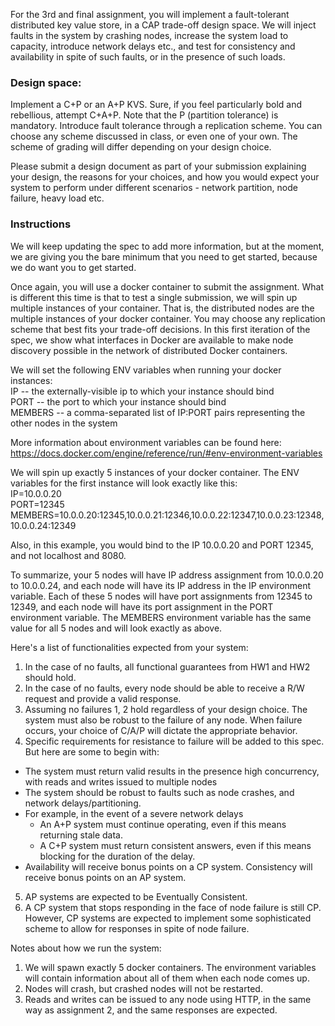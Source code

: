 For the 3rd and final assignment, you will implement a fault-tolerant distributed key value store, in a CAP trade-off design space. We will inject faults in the system by crashing nodes, increase the system load to capacity, introduce network delays etc., and test for consistency and availability in spite of such faults, or in the presence of such loads.

### Design space:
Implement a C+P or an A+P KVS. Sure, if you feel particularly bold and rebellious, attempt C+A+P. Note that the P (partition tolerance) is mandatory. Introduce fault tolerance through a replication scheme. You can choose any scheme discussed in class, or even one of your own. The scheme of grading will differ depending on your design choice.

Please submit a design document as part of your submission explaining your design, the reasons for your choices, and how you would expect your system to perform under different scenarios - network partition, node failure, heavy load etc.

### Instructions
We will keep updating the spec to add more information, but at the moment, we are giving you the bare minimum that you need to get started, because we do want you to get started.

Once again, you will use a docker container to submit the assignment. What is different this time is that to test a single submission, we will spin up multiple instances of your container. That is, the distributed nodes are the multiple instances of your docker container. You may choose any replication scheme that best fits your trade-off decisions. In this first iteration of the spec, we show what interfaces in Docker are available to make node discovery possible in the network of distributed Docker containers.

We will set the following ENV variables when running your docker instances:  
IP -- the externally-visible ip to which your instance should bind  
PORT -- the port to which your instance should bind  
MEMBERS -- a comma-separated list of IP:PORT pairs representing the other nodes in the system  

More information about environment variables can be found here: 
https://docs.docker.com/engine/reference/run/#env-environment-variables

We will spin up exactly 5 instances of your docker container. The ENV variables for the first instance will look exactly like this:  
IP=10.0.0.20  
PORT=12345  
MEMBERS=10.0.0.20:12345,10.0.0.21:12346,10.0.0.22:12347,10.0.0.23:12348,10.0.0.24:12349  

Also, in this example, you would bind to the IP 10.0.0.20 and PORT 12345, and not localhost and 8080.

To summarize, your 5 nodes will have IP address assignment from 10.0.0.20 to 10.0.0.24, and each node will have its IP address in the IP environment variable. Each of these 5 nodes will have port assignments from 12345 to 12349, and each node will have its port assignment in the PORT environment variable. The MEMBERS environment variable has the same value for all 5 nodes and will look exactly as above.

Here's a list of functionalities expected from your system:   
1. In the case of no faults, all functional guarantees from HW1 and HW2 should hold.  
2. In the case of no faults, every node should be able to receive a R/W request and provide a valid response.    
3. Assuming no failures 1, 2 hold regardless of your design choice. The system must also be robust to the failure of any node. When failure occurs, your choice of C/A/P will dictate the appropriate behavior.  
4. Specific requirements for resistance to failure will be added to this spec. But here are some to begin with:
  * The system must return valid results in the presence high concurrency, with reads and writes issued to multiple nodes
  * The system should be robust to faults such as node crashes, and network delays/partitioning.
  * For example, in the event of a severe network delays
    * An A+P system must continue operating, even if this means returning stale data. 
    * A C+P system must return consistent answers, even if this means blocking for the duration of the delay.  
  * Availability will receive bonus points on a CP system. Consistency will receive bonus points on an AP system.  
5. AP systems are expected to be Eventually Consistent.
6. A CP system that stops responding in the face of node failure is still CP. However, CP systems are expected to implement some sophisticated scheme to allow for responses in spite of node failure.

Notes about how we run the system:  
1. We will spawn exactly 5 docker containers. The environment variables will contain information about all of them when each node comes up.  
2. Nodes will crash, but crashed nodes will not be restarted.  
3. Reads and writes can be issued to any node using HTTP, in the same way as assignment 2, and the same responses are expected.  
